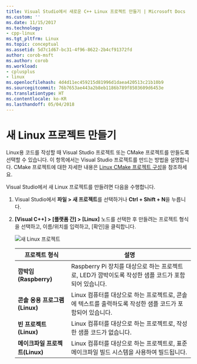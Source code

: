 ```yaml
---
title: Visual Studio에서 새로운 C++ Linux 프로젝트 만들기 | Microsoft Docs
ms.custom: ''
ms.date: 11/15/2017
ms.technology:
- cpp-linux
ms.tgt_pltfrm: Linux
ms.topic: conceptual
ms.assetid: 5d7c1d67-bc31-4f96-8622-2b4cf91372fd
author: corob-msft
ms.author: corob
ms.workload:
- cplusplus
- linux
ms.openlocfilehash: 4d4d11ec459215d81996d1daea420513c21b10b9
ms.sourcegitcommit: 76b7653ae443a2b8eb1186b789f8503609d6453e
ms.translationtype: HT
ms.contentlocale: ko-KR
ms.lasthandoff: 05/04/2018
---
```

# <a name="create-a-new-linux-project"></a>새 Linux 프로젝트 만들기
Linux용 코드를 작성할 때 Visual Studio 프로젝트 또는 CMake 프로젝트를 만들도록 선택할 수 있습니다. 이 항목에서는 Visual Studio 프로젝트를 만드는 방법을 설명합니다. CMake 프로젝트에 대한 자세한 내용은 [Linux CMake 프로젝트 구성](cmake-linux-project.md)을 참조하세요.

Visual Studio에서 새 Linux 프로젝트를 만들려면 다음을 수행합니다.

1. Visual Studio에서 **파일 > 새 프로젝트**를 선택하거나 **Ctrl + Shift + N**을 누릅니다.
1. **[Visual C++] > [플랫폼 간] > [Linux]** 노드를 선택한 후 만들려는 프로젝트 형식을 선택하고, 이름/위치를 입력하고, [확인]을 클릭합니다.

   ![새 Linux 프로젝트](media/newproject.png)

   | 프로젝트 형식 | 설명
   | ------------ | ---
   | **깜박임(Raspberry)**           | Raspberry Pi 장치를 대상으로 하는 프로젝트로, LED가 깜박이도록 작성한 샘플 코드가 포함되어 있습니다.
   | **콘솔 응용 프로그램(Linux)** | Linux 컴퓨터를 대상으로 하는 프로젝트로, 콘솔에 텍스트를 출력하도록 작성한 샘플 코드가 포함되어 있습니다.
   | **빈 프로젝트(Linux)**       | Linux 컴퓨터를 대상으로 하는 프로젝트로, 작성한 샘플 코드가 없습니다.
   | **메이크파일 프로젝트(Linux)**    | Linux 컴퓨터를 대상으로 하는 프로젝트로, 표준 메이크파일 빌드 시스템을 사용하여 빌드됩니다.

